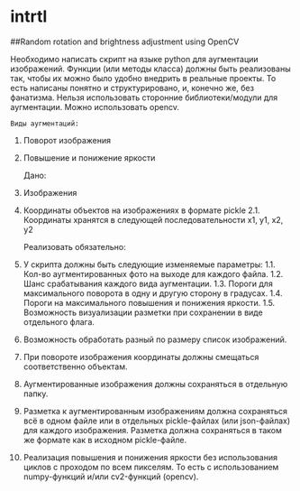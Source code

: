 # intrtl
##Random rotation and brightness adjustment using OpenCV

Необходимо написать скрипт на языке python для аугментации изображений. Функции (или методы класса) должны быть реализованы так, чтобы их можно было удобно внедрить в реальные проекты. То есть написаны понятно и структурировано, и, конечно же, без фанатизма. Нельзя использовать сторонние библиотеки/модули для аугментации. Можно использовать opencv.

	Виды аугментаций:
1. Поворот изображения
2. Повышение и понижение яркости

	Дано:
1. Изображения
2. Координаты объектов на изображениях в формате pickle
2.1. Координаты хранятся в следующей последовательности x1, y1, x2, y2

	Реализовать обязательно:
1. У скрипта должны быть следующие изменяемые параметры:
1.1. Кол-во аугментированных фото на выходе для каждого файла.
1.2. Шанс срабатывания каждого вида аугментации.
1.3. Пороги для максимального поворота в одну и другую сторону в градусах.
1.4. Пороги на максимального повышения и понижения яркости.
1.5. Возможность визуализации разметки при сохранении в виде отдельного флага.
2. Возможность обработать разный по размеру список изображений.
3. При повороте изображения координаты должны смещаться соответственно объектам.
4. Аугментированные изображения должны сохраняться в отдельную папку.
5. Разметка к аугментированным изображениям должна сохраняться  всё в одном файле или в отдельных pickle-файлах (или json-файлах) для каждого изображения. Разметка должна сохраняться в таком же формате как в исходном pickle-файле.
6. Реализация повышения и понижения яркости без использования циклов с проходом по всем пикселям. То есть с использованием numpy-функций и/или cv2-функций (opencv).
